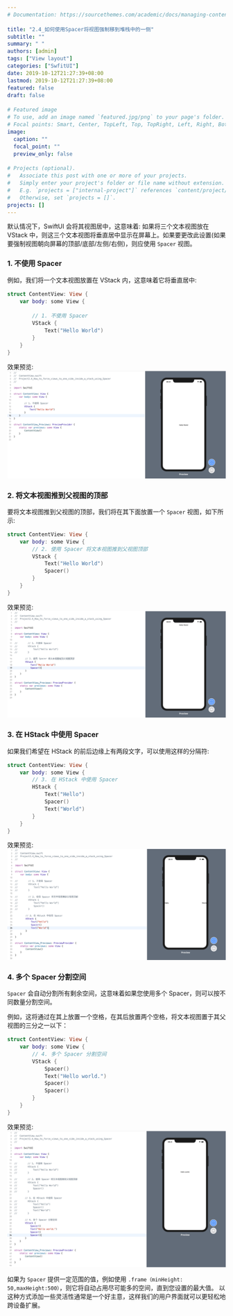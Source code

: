 ```yaml
---
# Documentation: https://sourcethemes.com/academic/docs/managing-content/

title: "2.4_如何使用Spacer将视图强制移到堆栈中的一侧"
subtitle: ""
summary: " "
authors: [admin]
tags: ["View layout"]
categories: ["SwfitUI"]
date: 2019-10-12T21:27:39+08:00
lastmod: 2019-10-12T21:27:39+08:00
featured: false
draft: false

# Featured image
# To use, add an image named `featured.jpg/png` to your page's folder.
# Focal points: Smart, Center, TopLeft, Top, TopRight, Left, Right, BottomLeft, Bottom, BottomRight.
image:
  caption: ""
  focal_point: ""
  preview_only: false

# Projects (optional).
#   Associate this post with one or more of your projects.
#   Simply enter your project's folder or file name without extension.
#   E.g. `projects = ["internal-project"]` references `content/project/deep-learning/index.md`.
#   Otherwise, set `projects = []`.
projects: []
---
```


默认情况下，SwiftUI 会将其视图居中，这意味着: 如果将三个文本视图放在 VStack 中，则这三个文本视图将垂直居中显示在屏幕上。如果要更改此设置(如果要强制视图朝向屏幕的顶部/底部/左侧/右侧)，则应使用 `Spacer` 视图。

### 1. 不使用 Spacer
例如，我们将一个文本视图放置在 VStack 内，这意味着它将垂直居中:
```swift
struct ContentView: View {
    var body: some View {
        
        // 1. 不使用 Spacer
        VStack {
            Text("Hello World")
        }
    }
}
```
效果预览:
![2.4_default_without_spacer](img/2.4_default_without_spacer.png "Without spacer view")

### 2. 将文本视图推到父视图的顶部
要将文本视图推到父视图的顶部，我们将在其下面放置一个 `Spacer` 视图，如下所示:
```swift
struct ContentView: View {
    var body: some View {
        // 2. 使用 Spacer 将文本视图推到父视图顶部
        VStack {
            Text("Hello World")
            Spacer()
        }
    }
}
```
效果预览:
![2.4_push_text_to_top](img/2.4_push_text_to_top.png "Push text view to super view's top using spacer view")

### 3. 在 HStack 中使用 Spacer
如果我们希望在 HStack 的前后边缘上有两段文字，可以使用这样的分隔符:
```swift
struct ContentView: View {
    var body: some View {
        // 3. 在 HStack 中使用 Spacer
        HStack {
            Text("Hello")
            Spacer()
            Text("World")
        }
    }
}
```
效果预览:
![2.4_using_spacer_in_hstack](img/2.4_using_spacer_in_hstack.png "Using spacer view in HStack, to seperate two text views")

### 4. 多个 Spacer 分割空间
`Spacer` 会自动分割所有剩余空间，这意味着如果您使用多个 Spacer，则可以按不同数量分割空间。

例如，这将通过在其上放置一个空格，在其后放置两个空格，将文本视图置于其父视图的三分之一以下：
```swift
struct ContentView: View {
    var body: some View {
        // 4. 多个 Spacer 分割空间
        VStack {
            Spacer()
            Text("Hello world.")
            Spacer()
            Spacer()
        }
    }
}
```
效果预览:
![2.4_using_multi_spacer](img/2.4_using_multi_spacer.png "Using multi spacer view to divide up all remaining space")

如果为 `Spacer` 提供一定范围的值，例如使用 `.frame（minHeight: 50,maxHeight:500）`，则它将自动占用尽可能多的空间，直到您设置的最大值。 以这种方式添加一些灵活性通常是一个好主意，这样我们的用户界面就可以更轻松地跨设备扩展。